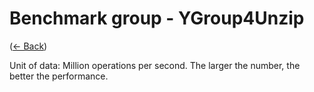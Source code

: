 ﻿# Benchmark group - YGroup4Unzip
([← Back](YGroup4Unzip.md))

Unit of data: Million operations per second. The larger the number, the better the performance.
